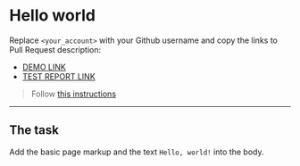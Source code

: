 # Hello world
Replace `<your_account>` with your Github username and copy the links to Pull Request description:
- [DEMO LINK](https://arturfaria2014.github.io/layout_hello-world/)
- [TEST REPORT LINK](https://arturfaria2014.github.io/layout_hello-world/report/html_report/)

> Follow [this instructions](https://mate-academy.github.io/layout_task-guideline/#how-to-solve-the-layout-tasks-on-github)
___

## The task
Add the basic page markup and the text `Hello, world!` into the body.
